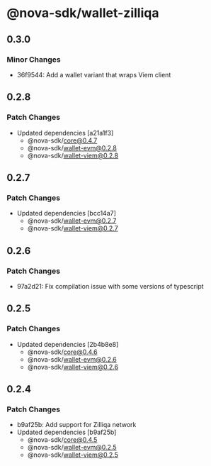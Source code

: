 # @nova-sdk/wallet-zilliqa

## 0.3.0

### Minor Changes

- 36f9544: Add a wallet variant that wraps Viem client

## 0.2.8

### Patch Changes

- Updated dependencies [a21a1f3]
  - @nova-sdk/core@0.4.7
  - @nova-sdk/wallet-evm@0.2.8
  - @nova-sdk/wallet-viem@0.2.8

## 0.2.7

### Patch Changes

- Updated dependencies [bcc14a7]
  - @nova-sdk/wallet-evm@0.2.7
  - @nova-sdk/wallet-viem@0.2.7

## 0.2.6

### Patch Changes

- 97a2d21: Fix compilation issue with some versions of typescript

## 0.2.5

### Patch Changes

- Updated dependencies [2b4b8e8]
  - @nova-sdk/core@0.4.6
  - @nova-sdk/wallet-evm@0.2.6
  - @nova-sdk/wallet-viem@0.2.6

## 0.2.4

### Patch Changes

- b9af25b: Add support for Zilliqa network
- Updated dependencies [b9af25b]
  - @nova-sdk/core@0.4.5
  - @nova-sdk/wallet-evm@0.2.5
  - @nova-sdk/wallet-viem@0.2.5

